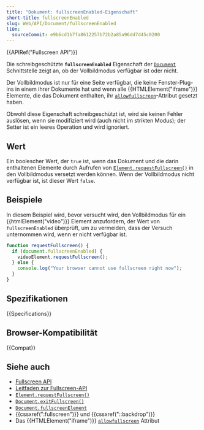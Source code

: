 ```yaml
---
title: "Dokument: fullscreenEnabled-Eigenschaft"
short-title: fullscreenEnabled
slug: Web/API/Document/fullscreenEnabled
l10n:
  sourceCommit: e9b6cd1b7fa8612257b72b2a85a96dd7d45c0200
---
```


{{APIRef("Fullscreen API")}}

Die schreibgeschützte **`fullscreenEnabled`**
Eigenschaft der [`Document`](/de/docs/Web/API/Document) Schnittstelle zeigt an, ob der Vollbildmodus verfügbar ist oder nicht.

Der Vollbildmodus ist nur für eine Seite verfügbar, die keine Fenster-Plug-ins in einem ihrer Dokumente hat und wenn alle {{HTMLElement("iframe")}} Elemente, die das Dokument enthalten, ihr [`allowfullscreen`](/de/docs/Web/HTML/Reference/Elements/iframe#allowfullscreen)-Attribut gesetzt haben.

Obwohl diese Eigenschaft schreibgeschützt ist, wird sie keinen Fehler auslösen, wenn sie modifiziert wird (auch nicht im strikten Modus); der Setter ist ein leeres Operation und wird ignoriert.

## Wert

Ein boolescher Wert, der `true` ist, wenn das Dokument und die darin enthaltenen Elemente durch Aufrufen von [`Element.requestFullscreen()`](/de/docs/Web/API/Element/requestFullscreen) in den Vollbildmodus versetzt werden können. Wenn der Vollbildmodus nicht verfügbar ist, ist dieser Wert `false`.

## Beispiele

In diesem Beispiel wird, bevor versucht wird, den Vollbildmodus für ein {{htmlElement("video")}} Element anzufordern, der Wert von `fullscreenEnabled` überprüft, um zu vermeiden, dass der Versuch unternommen wird, wenn er nicht verfügbar ist.

```js
function requestFullscreen() {
  if (document.fullscreenEnabled) {
    videoElement.requestFullscreen();
  } else {
    console.log("Your browser cannot use fullscreen right now");
  }
}
```

## Spezifikationen

{{Specifications}}

## Browser-Kompatibilität

{{Compat}}

## Siehe auch

- [Fullscreen API](/de/docs/Web/API/Fullscreen_API)
- [Leitfaden zur Fullscreen-API](/de/docs/Web/API/Fullscreen_API/Guide)
- [`Element.requestFullscreen()`](/de/docs/Web/API/Element/requestFullscreen)
- [`Document.exitFullscreen()`](/de/docs/Web/API/Document/exitFullscreen)
- [`Document.fullscreenElement`](/de/docs/Web/API/Document/fullscreenElement)
- {{cssxref(":fullscreen")}} und {{cssxref("::backdrop")}}
- Das {{HTMLElement("iframe")}} [`allowfullscreen`](/de/docs/Web/HTML/Reference/Elements/iframe#allowfullscreen)
  Attribut
